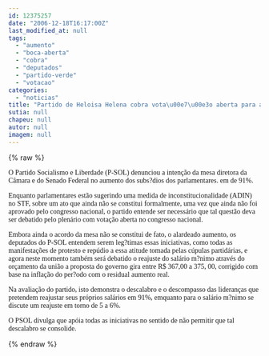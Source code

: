 ```yaml
---
id: 12375257
date: "2006-12-18T16:17:00Z"
last_modified_at: null
tags:
  - "aumento"
  - "boca-aberta"
  - "cobra"
  - "deputados"
  - "partido-verde"
  - "votacao"
categories:
  - "noticias"
title: "Partido de Heloisa Helena cobra vota\u00e7\u00e3o aberta para aumento de deputados "
sutia: null
chapeu: null
autor: null
imagem: null
---
```

{% raw %}
<p><P><FONT face=Verdana>O Partido Socialismo e Liberdade (P-SOL) denunciou a intenção da mesa diretora da Câmara e do Senado Federal no aumento dos subs?dios dos parlamentares. em de 91%.<BR></FONT></P></p>
<p><P><FONT face=Verdana>Enquanto parlamentares estão sugerindo uma medida de inconstitucionalidade (ADIN) no STF, sobre um ato que ainda não se constitui formalmente, uma vez que ainda não foi aprovado pelo congresso nacional, o partido entende ser necessário que tal questão deva ser debatido pelo plenário com votação aberta no congresso nacional. </FONT></P></p>
<p><P><FONT face=Verdana>Embora ainda o acordo da mesa não se constitui de fato, o alardeado aumento, os deputados do P-SOL entendem serem leg?timas essas iniciativas, como todas as manifestações de protesto e repúdio a essa atitude tomada pelas cúpulas partidárias, e agora neste momento também será debatido o reajuste do salário m?nimo através do orçamento da união a proposta do governo gira entre R$ 367,00 a 375, 00, corrigido com base na inflação do per?odo com o residual aumento real. </FONT></P></p>
<p><P><FONT face=Verdana>Na avaliação do partido, isto demonstra o descalabro e o descompasso das lideranças que pretendem reajustar seus próprios salários em 91%, emquanto para o salário m?nimo se discute um reajuste em torno de 5 a 6%. </FONT></P></p>
<p><P><FONT face=Verdana>O PSOL divulga que apóia todas as iniciativas no sentido de não permitir que tal descalabro se consolide. </FONT></P> </p>
{% endraw %}